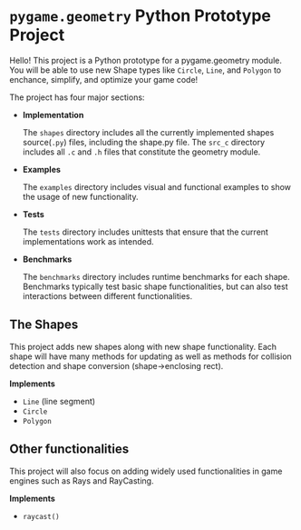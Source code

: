# `pygame.geometry` Python Prototype Project
Hello! This project is a Python prototype for a pygame.geometry module. You will be able to use new Shape types like `Circle`, `Line`, and `Polygon` to enchance, simplify, and optimize your game code!

The project has four major sections:

- **Implementation**

   The `shapes` directory includes all the currently implemented shapes source(`.py`) files, including the shape.py file.
   The `src_c` directory includes all `.c` and `.h` files that constitute the geometry module.

- **Examples**
    
   The `examples` directory includes visual and functional examples to show the usage of new functionality.
   
- **Tests**
    
   The `tests` directory includes unittests that ensure that the current implementations work as intended.
   
- **Benchmarks**

   The `benchmarks` directory includes runtime benchmarks for each shape. Benchmarks typically test basic shape functionalities, but can also test interactions between different functionalities.

## The Shapes
This project adds new shapes along with new shape functionality. Each shape will have many methods for updating as well as methods for collision detection and shape conversion (shape->enclosing rect).

**Implements**
- `Line` (line segment)
- `Circle`
- `Polygon`

## Other functionalities
This project will also focus on adding widely used functionalities in game engines such as Rays and RayCasting.

**Implements**
- `raycast()`
